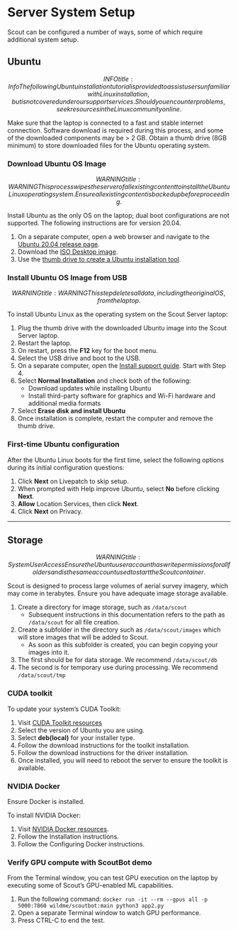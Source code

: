 # Server System Setup

Scout can be configured a number of ways, some of which require additional system setup.

## Ubuntu

$$INFO
title: Info
The following Ubuntu installation tutorial is provided to assist users unfamiliar with Linux installation, but is not covered under our support services. Should you encounter problems, seek resources in the Linux community online.
$$

Make sure that the laptop is connected to a fast and stable internet connection. Software download is required during this process, and some of the downloaded components may be > 2 GB.
Obtain a thumb drive (8GB minimum) to store downloaded files for the Ubuntu operating system.

### Download Ubuntu OS Image

$$WARNING
title: WARNING
This process wipes the server of all existing content to install the Ubuntu Linux operating system. Ensure all existing content is backed up before proceeding.
$$

Install Ubuntu as the only OS on the laptop; dual boot configurations are not supported. The following instructions are for version 20.04.

1. On a separate computer, open a web browser and navigate to the [Ubuntu 20.04 release page](https://releases.ubuntu.com/20.04.5/).
2. Download the [ISO Desktop image](https://releases.ubuntu.com/20.04.5/ubuntu-20.04.5-desktop-amd64.iso).
3. Use the [thumb drive to create a Ubuntu installation tool](https://ubuntu.com/tutorials/create-a-usb-stick-on-ubuntu#1-overview).

### Install Ubuntu OS Image from USB

$$WARNING
title: WARNING
This step deletes all data, including the original OS, from the laptop.
$$

To install Ubuntu Linux as the operating system on the Scout Server laptop:

1. Plug the thumb drive with the downloaded Ubuntu image into the Scout Server laptop.
2. Restart the laptop.
3. On restart, press the **F12** key for the boot menu.
4. Select the USB drive and boot to the USB.
5. On a separate computer, open the [Install support guide](https://ubuntu.com/tutorials/install-ubuntu-desktop#4-boot-from-usb-flash-drive). Start with Step 4.
6. Select **Normal Installation** and check both of the following:
    * Download updates while installing Ubuntu
    * Install third-party software for graphics and Wi-Fi hardware and additional media formats
7. Select **Erase disk and install Ubuntu**
8. Once installation is complete, restart the computer and remove the thumb drive.

### First-time Ubuntu configuration

After the Ubuntu Linux boots for the first time, select the following options during its initial configuration questions:

1. Click **Next** on Livepatch to skip setup.
2. When prompted with Help improve Ubuntu, select **No** before clicking **Next**.
3. **Allow** Location Services, then click **Next**.
4. Click **Next** on Privacy.

***

## Storage

$$WARNING
title: System User Access
Ensure the Ubuntu user account has write permissions for all folders and is the same account used to start the Scout container.
$$

Scout is designed to process large volumes of aerial survey imagery, which may come in terabytes. Ensure you have adequate image storage available.

1. Create a directory for image storage, such as `/data/scout`
    * Subsequent instructions in this documentation refers to the path as `/data/scout` for all file creation.
2. Create a subfolder in the directory such as `/data/scout/images` which will store images that will be added to Scout.
    * As soon as this subfolder is created, you can begin copying your images into it.
3. The first should be for data storage. We recommend `/data/scout/db`
4. The second is for temporary use during processing. We recommend `/data/scout/tmp`

### CUDA toolkit

To update your system’s CUDA Toolkit:

1. Visit [CUDA Toolkit resources](https://developer.nvidia.com/cuda-downloads?target_os=Linux&amp;amp;target_arch=x86_64&amp;amp;Distribution=Ubuntu)
2. Select the version of Ubuntu you are using.
3. Select **deb(local)** for your installer type.
4. Follow the download instructions for the toolkit installation.
5. Follow the download instructions for the driver installation.
6. Once installed, you will need to reboot the server to ensure the toolkit is available.

### NVIDIA Docker

Ensure Docker is installed.

To install NVIDIA Docker:

1. Visit [NVIDIA Docker resources](https://docs.nvidia.com/datacenter/cloud-native/container-toolkit/install-guide.html#docker).
2. Follow the Installation instructions.
3. Follow the Configuring Docker instructions.

### Verify GPU compute with ScoutBot demo

From the Terminal window, you can test GPU execution on the laptop by executing some of Scout’s GPU-enabled ML capabilities.

1. Run the following command: `docker run -it --rm --gpus all -p 5000:7860 wildme/scoutbot:main python3 app2.py`
2. Open a separate Terminal window to watch GPU performance.
3. Press CTRL-C to end the test.